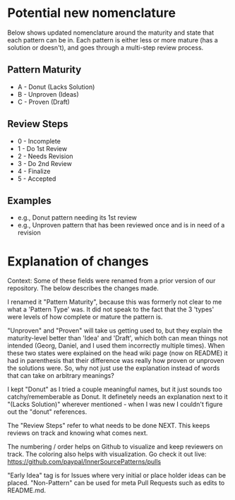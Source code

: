 # Potential new nomenclature
Below shows updated nomenclature around the maturity and state that each pattern can be in. Each pattern is either less or more mature (has a solution or doesn't), and goes through a multi-step review process.

## Pattern Maturity
* A - Donut (Lacks Solution)
* B - Unproven (Ideas)
* C - Proven (Draft)

## Review Steps
* 0 - Incomplete
* 1 - Do 1st Review
* 2 - Needs Revision
* 3 - Do 2nd Review
* 4 - Finalize
* 5 - Accepted

## Examples
* e.g., Donut pattern needing its 1st review
* e.g., Unproven pattern that has been reviewed once and is in need of a revision

# Explanation of changes

Context: Some of these fields were renamed from a prior version of our repository. The below describes the changes made.

I renamed it "Pattern Maturity", because this was formerly not clear to me what a 'Pattern Type' was. It did not speak to the fact that the 3 'types' were levels of how complete or mature the pattern is.

"Unproven" and "Proven" will take us getting used to, but they explain the maturity-level better than 'Idea' and 'Draft', which both can mean things not intended (Georg, Daniel, and I used them incorrectly multiple times). When these two states were explained on the head wiki page (now on README) it had in parenthesis that their difference was really how proven or unproven the solutions were. So, why not just use the explanation instead of words that can take on arbitrary meanings?

I kept "Donut" as I tried a couple meaningful names, but it just sounds too catchy/rememberable as Donut. It definetely needs an explanation next to it "(Lacks Solution)" wherever mentioned - when I was new I couldn't figure out the "donut" references.

The "Review Steps" refer to what needs to be done NEXT. This keeps reviews on track and knowing what comes next.

The numbering / order helps on Github to visualize and keep reviewers on track. The coloring also helps with visualization. Go check it out live: https://github.com/paypal/InnerSourcePatterns/pulls

"Early Idea" tag is for Issues where very initial or place holder ideas can be placed. "Non-Pattern" can be used for meta Pull Requests such as edits to README.md.
